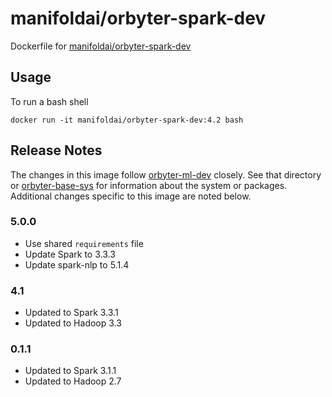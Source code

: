 # manifoldai/orbyter-spark-dev

Dockerfile for [manifoldai/orbyter-spark-dev](https://hub.docker.com/r/manifoldai/orbyter-spark-dev)

## Usage

To run a bash shell

`docker run -it manifoldai/orbyter-spark-dev:4.2 bash`

## Release Notes

The changes in this image follow [orbyter-ml-dev](../orbyter-ml-dev/README.md) closely. See that directory or [orbyter-base-sys](../orbyter-base-sys/README.md)
for information about the system or packages. Additional changes specific to this image are noted below.

### 5.0.0

- Use shared `requirements` file
- Update Spark to 3.3.3
- Update spark-nlp to 5.1.4

### 4.1

- Updated to Spark 3.3.1
- Updated to Hadoop 3.3

### 0.1.1

- Updated to Spark 3.1.1
- Updated to Hadoop 2.7
